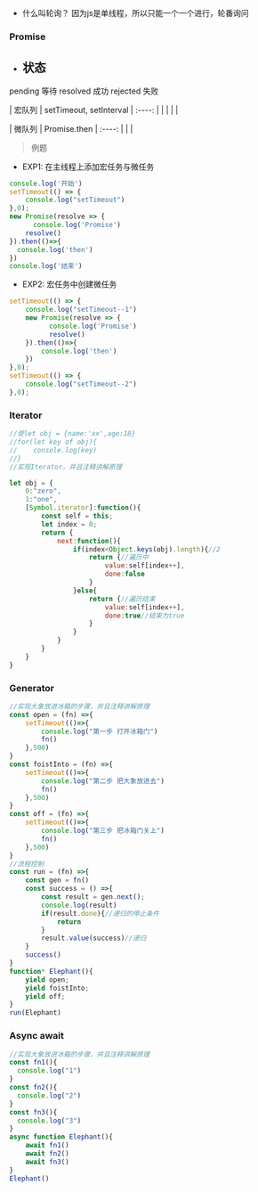 - 什么叫轮询？
因为js是单线程，所以只能一个一个进行，轮番询问
### **Promise**

- 状态
  - 
pending 等待
resolved 成功
rejected  失败

| 宏队列 |   setTimeout, setInterval
| :----: |
|        |
|        |

| 微队列 |   Promise.then
| :----: |
|        |

> 例题

- EXP1: 在主线程上添加宏任务与微任务

```javascript
console.log('开始')
setTimeout(() => {
    console.log("setTimeout")
},0);
new Promise(resolve => {
      console.log('Promise')
    resolve()
}).then(()=>{
  console.log('then')
})
console.log('结束')
```

- EXP2: 宏任务中创建微任务

```javascript
setTimeout(() => {
    console.log("setTimeout--1")
    new Promise(resolve => {
          console.log('Promise')
          resolve()
    }).then(()=>{
        console.log('then')
    })
},0);
setTimeout(() => {
    console.log("setTimeout--2")
},0);
```

### **Iterator**

```javascript
//使let obj = {name:'xx',age:18}
//for(let key of obj){
//    console.log(key)
//}
//实现Iterator，并且注释讲解原理

let obj = {
    0:"zero",
    1:"one",
    [Symbol.iterator]:function(){
        const self = this;
        let index = 0;
        return {
            next:function(){
                if(index<Object.keys(obj).length){//2
                    return {//遍历中
                        value:self[index++],
                        done:false
                    }
                }else{
                    return {//遍历结束
                        value:self[index++],
                        done:true//结束为true
                    }
                }
            }
        }
    }
}
```
### **Generator**

```javascript
//实现大象放进冰箱的步骤，并且注释讲解原理
const open = (fn) =>{
    setTimeout(()=>{
        console.log("第一步 打开冰箱门")
        fn()
    },500)
}
const foistInto = (fn) =>{
    setTimeout(()=>{
        console.log("第二步 把大象放进去")
        fn()
    },500)
}
const off = (fn) =>{
    setTimeout(()=>{
        console.log("第三步 把冰箱门关上")
        fn()
    },500)
}
//流程控制
const run = (fn) =>{ 
    const gen = fn() 
    const success = () =>{
        const result = gen.next();
        console.log(result)
        if(result.done){//递归的停止条件
            return
        }
        result.value(success)//递归
    }
    success()
}
function* Elephant(){
    yield open;
    yield foistInto;
    yield off;
}
run(Elephant)
```

### **Async await**

```javascript
//实现大象放进冰箱的步骤，并且注释讲解原理
const fn1(){
  console.log("1")
}
const fn2(){
  console.log("2")
}
const fn3(){
  console.log("3")
}
async function Elephant(){
    await fn1()
    await fn2()
    await fn3()
}
Elephant()
```

